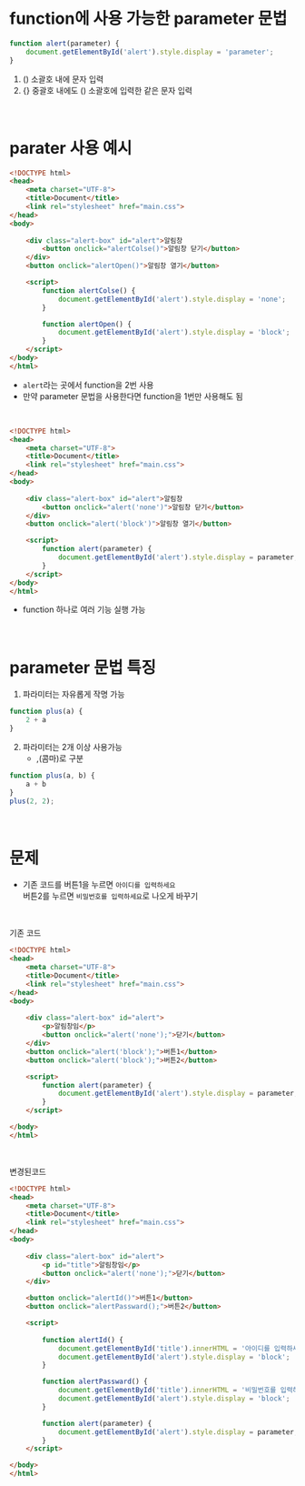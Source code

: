 # function에 사용 가능한 parameter 문법
```javascript
function alert(parameter) {
    document.getElementById('alert').style.display = 'parameter';
}
```
1. () 소괄호 내에 문자 입력
2. {} 중괄호 내에도 () 소괄호에 입력한 같은 문자 입력

<br>

# parater 사용 예시
```html
<!DOCTYPE html>
<head>
    <meta charset="UTF-8">
    <title>Document</title>
    <link rel="stylesheet" href="main.css">
</head>
<body>
    
    <div class="alert-box" id="alert">알림창
        <button onclick="alertColse()">알림창 닫기</button>
    </div>
    <button onclick="alertOpen()">알림창 열기</button>

    <script>
        function alertColse() {
            document.getElementById('alert').style.display = 'none';
        }

        function alertOpen() {
            document.getElementById('alert').style.display = 'block';
        }
    </script>
</body>
</html>
```
- `alert`라는 곳에서 function을 2번 사용
- 만약 parameter 문법을 사용한다면 function을 1번만 사용해도 됨

<br>

```html
<!DOCTYPE html>
<head>
    <meta charset="UTF-8">
    <title>Document</title>
    <link rel="stylesheet" href="main.css">
</head>
<body>
    
    <div class="alert-box" id="alert">알림창
        <button onclick="alert('none')">알림창 닫기</button>
    </div>
    <button onclick="alert('block')">알림창 열기</button>

    <script>
        function alert(parameter) {
            document.getElementById('alert').style.display = parameter;
        }
    </script>
</body>
</html>
```
- function 하나로 여러 기능 실행 가능

<br>

# parameter 문법 특징
1. 파라미터는 자유롭게 작명 가능
```javascript
function plus(a) {
    2 + a
}
```

2. 파라미터는 2개 이상 사용가능
    - ,(콤마)로 구분
```javascript
function plus(a, b) {
    a + b
}
plus(2, 2);
```

<br>

# 문제
- 기존 코드를 버튼1을 누르면 `아이디를 입력하세요`  
버튼2를 누르면 `비밀번호를 입력하세요`로 나오게 바꾸기

<br>

기존 코드
```html
<!DOCTYPE html>
<head>
    <meta charset="UTF-8">
    <title>Document</title>
    <link rel="stylesheet" href="main.css">
</head>
<body>
    
    <div class="alert-box" id="alert">
        <p>알림창임</p>
        <button onclick="alert('none');">닫기</button>
    </div>
    <button onclick="alert('block');">버튼1</button>
    <button onclick="alert('block');">버튼2</button>

    <script>
        function alert(parameter) {
            document.getElementById('alert').style.display = parameter;
        }
    </script>

</body>
</html>
```

<br>

변경된코드
```html
<!DOCTYPE html>
<head>
    <meta charset="UTF-8">
    <title>Document</title>
    <link rel="stylesheet" href="main.css">
</head>
<body>
    
    <div class="alert-box" id="alert">
        <p id="title">알림창임</p>
        <button onclick="alert('none');">닫기</button>
    </div>

    <button onclick="alertId()">버튼1</button>
    <button onclick="alertPassward();">버튼2</button>

    <script>
        
        function alertId() {
            document.getElementById('title').innerHTML = '아이디를 입력하세요';
            document.getElementById('alert').style.display = 'block';
        }

        function alertPassward() {
            document.getElementById('title').innerHTML = '비밀번호를 입력하세요';
            document.getElementById('alert').style.display = 'block';
        }

        function alert(parameter) {
            document.getElementById('alert').style.display = parameter;
        }
    </script>

</body>
</html>
```
